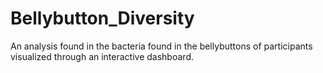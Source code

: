# Bellybutton_Diversity
An analysis found in the bacteria found in the bellybuttons of participants visualized through an interactive dashboard.
